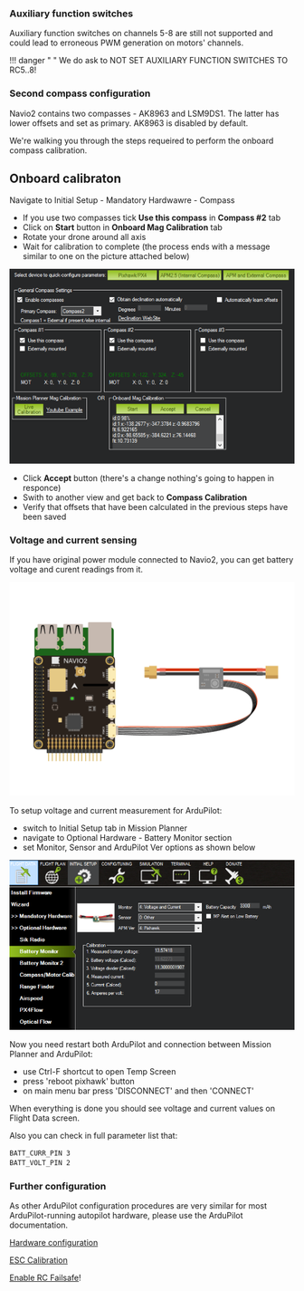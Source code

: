 ### Auxiliary function switches

Auxiliary function switches on channels 5-8 are still not supported and could lead to erroneous PWM generation on motors' channels.

!!! danger " "
    We do ask to NOT SET AUXILIARY FUNCTION SWITCHES TO RC5..8!

### Second compass configuration

Navio2 contains two compasses - AK8963 and LSM9DS1. The latter has lower offsets and set as primary.
AK8963 is disabled by default.  

We're walking you through the steps requeired to perform the onboard compass calibration. 

## Onboard calibraton

Navigate to Initial Setup - Mandatory Hardwawre - Compass

- If you use two compasses tick **Use this compass** in **Compass #2** tab
- Click on **Start** button in **Onboard Mag Calibration** tab
- Rotate your drone around all axis
- Wait for calibration to complete (the process ends with a message similar to one on the picture attached below)

![compass-onboard-calibration](img/compass-onboard-calibration.png)

- Click **Accept** button (there's a change nothing's going to happen in responce)
- Swith to another view and get back to **Compass Calibration**
- Verify that offsets that have been calculated in the previous steps have been saved

### Voltage and current sensing

If you have original power module connected to Navio2, you can get battery voltage and curent readings from it.

![PM](img/navio2-power-module.png)

To setup voltage and current measurement for ArduPilot:

- switch to Initial Setup tab in Mission Planner
- navigate to Optional Hardware - Battery Monitor section
- set Monitor, Sensor and ArduPilot Ver options as shown below

![BatteryMonitor](img/mp-battery-monitor.png)

Now you need restart both ArduPilot and connection between Mission Planner and ArduPilot:

- use Ctrl-F shortcut to open Temp Screen
- press 'reboot pixhawk' button
- on main menu bar press 'DISCONNECT' and then 'CONNECT'

When everything is done you should see voltage and current values on Flight Data screen. 

Also you can check in full parameter list that:

```bash
BATT_CURR_PIN 3
BATT_VOLT_PIN 2
```
### Further configuration

As other ArduPilot configuration procedures are very similar for most ArduPilot-running autopilot hardware, please use the ArduPilot documentation.

[Hardware configuration](http://ardupilot.org/copter/docs/configuring-hardware.html)

[ESC Calibration](http://ardupilot.org/copter/docs/esc-calibration.html)

[Enable RC Failsafe](http://ardupilot.org/copter/docs/radio-failsafe.html)!
